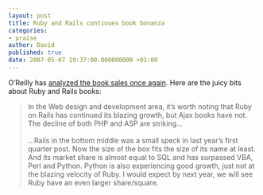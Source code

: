 ```yaml
---
layout: post
title: Ruby and Rails continues book bonanza
categories:
- praise
author: David
published: true
date: 2007-05-07 19:37:00.000000000 +01:00
---
```

<p>O&#8217;Reilly has <a href="http://radar.oreilly.com/archives/2007/05/state_of_the_co_6.html">analyzed the book sales once again</a>. Here are the juicy bits about Ruby and Rails books:</p>
<blockquote>In the Web design and development area, it&#8217;s worth noting that Ruby on Rails has continued its blazing growth, but Ajax books have not. The decline of both <span class="caps">PHP</span> and <span class="caps">ASP</span> are striking&#8230;<br />
<br />
&#8230;Rails in the bottom middle was a small speck in last year&#8217;s first quarter post. Now the size of the box fits the size of its name at least. And its market share is almost equal to <span class="caps">SQL</span> and has surpassed <span class="caps">VBA</span>, Perl and Python. Python is also experiencing good growth, just not at the blazing velocity of Ruby. I would expect by next year, we will see Ruby have an even larger share/square.</blockquote>